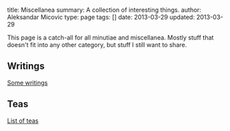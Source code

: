 title: Miscellanea
summary: A collection of interesting things.
author: Aleksandar Micovic
type: page
tags: []
date: 2013-03-29
updated: 2013-03-29

This page is a catch-all for all minutiae and miscellanea. Mostly stuff that doesn't fit into any other category, but stuff I still want to share.

## Writings

[Some writings](/misc/writings/title)


## Teas

[List of teas](/misc/teas/list)
